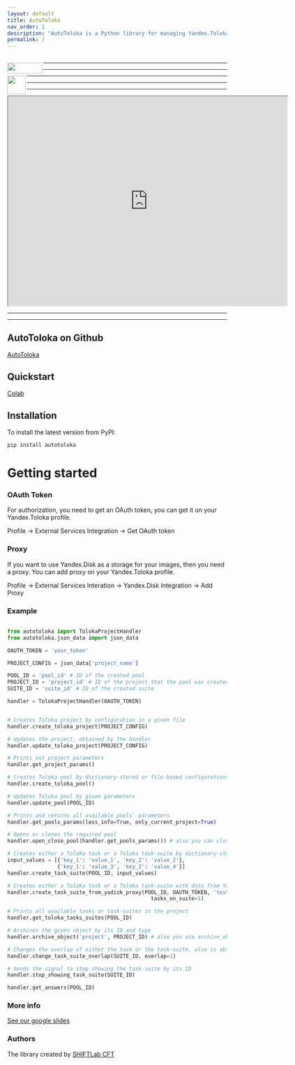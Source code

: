 ```yaml
---
layout: default
title: AutoToloka
nav_order: 1
description: "AutoToloka is a Python library for managing Yandex.Toloka projects and tasks"
permalink: /
---
```



<a href="https://github.com/ZackPashkin/AutoToloka"><img src="https://cdn.svgporn.com/logos/github.svg" align="left" height="25" width="80" ></a>
---
---
---

<a href="https://pypi.org/project/autotoloka"><img src="https://cdn.svgporn.com/logos/python.svg" align="left" height="42" width="42" ></a>

---
---
---




<iframe src="https://drive.google.com/file/d/1eZpdzEGEMM_WU9yPgRz4BI_Esqk1BBdo/preview" width="640" height="480" allow="autoplay" allowfullscreen="allowfullscreen"></iframe>


---
---
## AutoToloka on Github
[AutoToloka](https://github.com/ZackPashkin/AutoToloka)

## Quickstart
[Colab](https://colab.research.google.com/drive/1BYQJNkDpdGjUny-GwQeXew8jZFnyPt_Z?usp=sharing)



## Installation
To install the latest version from PyPI:
```python
pip install autotoloka
```

# Getting started
### OAuth Token
For authorization, you need to get an OAuth token, you can get it on your Yandex.Toloka profile.

Profile -> External Services Integration -> Get OAuth token

### Proxy
If you want to use Yandex.Disk as a storage for your images, then you need a proxy. You can add proxy on your Yandex.Toloka profile.

Profile -> External Services Interation -> Yandex.Disk Integration -> Add Proxy

### Example
```python

from autotoloka import TolokaProjectHandler
from autotoloka.json_data import json_data

OAUTH_TOKEN = 'your_token'

PROJECT_CONFIG = json_data['project_name']

POOL_ID = 'pool_id' # ID of the created pool
PROJECT_ID = 'project_id' # ID of the project that the pool was created for
SUITE_ID = 'suite_id' # ID of the created suite

handler = TolokaProjectHandler(OAUTH_TOKEN)


# Creates Toloka project by configuration in a given file
handler.create_toloka_project(PROJECT_CONFIG) 

# Updates the project, obtained by the handler
handler.update_toloka_project(PROJECT_CONFIG) 

# Prints out project parameters
handler.get_project_params() 

# Creates Toloka pool by dictionary-stored or file-based configurations
handler.create_toloka_pool() 

# Updates Toloka pool by given parameters
handler.update_pool(POOL_ID) 

# Prints and returns all available pools' parameters
handler.get_pools_params(less_info=True, only_current_project=True) 

# Opens or closes the required pool
handler.open_close_pool(handler.get_pools_params()) # also you can close pool, then write 'close'

# Creates either a Toloka task or a Toloka task-suite by dictionary-stored input values
input_values = [{'key_1': 'value_1', 'key_2': 'value_2'}, 
                {'key_1': 'value_3', 'key_2': 'value_4'}]
handler.create_task_suite(POOL_ID, input_values) 

# Creates either a Toloka task or a Toloka task-suite with data from Ya.Disk proxy-folder
handler.create_task_suite_from_yadisk_proxy(POOL_ID, OAUTH_TOKEN, 'test-photos/test1/',
                                              tasks_on_suite=1) 

# Prints all available tasks or task-suites in the project
handler.get_toloka_tasks_suites(POOL_ID) 

# Archives the given object by its ID and type
handler.archive_object('project', PROJECT_ID) # also you use archive_object for pools, then you need ('pool', POOL_ID)

# Changes the overlap of either the task or the task-suite, also is able to set infinite overlap
handler.change_task_suite_overlap(SUITE_ID, overlap=1) 

# Sends the signal to stop showing the task-suite by its ID
handler.stop_showing_task_suite(SUITE_ID) 

handler.get_answers(POOL_ID)

```
### More info
[See our google slides](https://docs.google.com/presentation/d/1FhUmFt8Wy8_c1YqLghPHYvXyrOaAFDQ76KI7av3sUUI/edit?usp=sharing)

### Authors
The library created by [SHIFTLab CFT]( https://team.cft.ru/start/lab )


